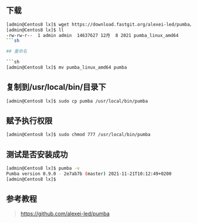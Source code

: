 ## 下载
```sh
[admin@Centos8 lx]$ wget https://download.fastgit.org/alexei-led/pumba/releases/download/0.9.0/pumba_linux_amd64
[admin@Centos8 lx]$ ll
-rw-rw-r--  1 admin admin  14637627 12月  8 2021 pumba_linux_amd64
```sh

## 重命名

```sh
[admin@Centos8 lx]$ mv pumba_linux_amd64 pumba
```

## 复制到/usr/local/bin/目录下

```sh
[admin@Centos8 lx]$ sudo cp pumba /usr/local/bin/pumba
```

## 赋予执行权限

```sh
[admin@Centos8 lx]$ sudo chmod 777 /usr/local/bin/pumba 
```

## 测试是否安装成功

```sh
[admin@Centos8 lx]$ pumba -v
Pumba version 0.9.0 - 2e7ab7b (master) 2021-11-21T10:12:49+0200
[admin@Centos8 lx]$ 
```

## 参考教程

> https://github.com/alexei-led/pumba